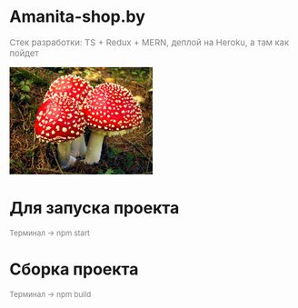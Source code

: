 # Amanita-shop.by 

<p style="font-size:15px;color:#808080">Стек разработки: TS + Redux + MERN, деплой на Heroku, а там как пойдет<p>

<img style="width:50%;height: 50%" src="./random/muhomor.jpg">

# Для запуска проекта

<p style="font-size:13px;color:#808080">Терминал -> npm start</p>

# Сборка проекта

<p style="font-size:13px;color:#808080">Терминал -> npm build</p>

